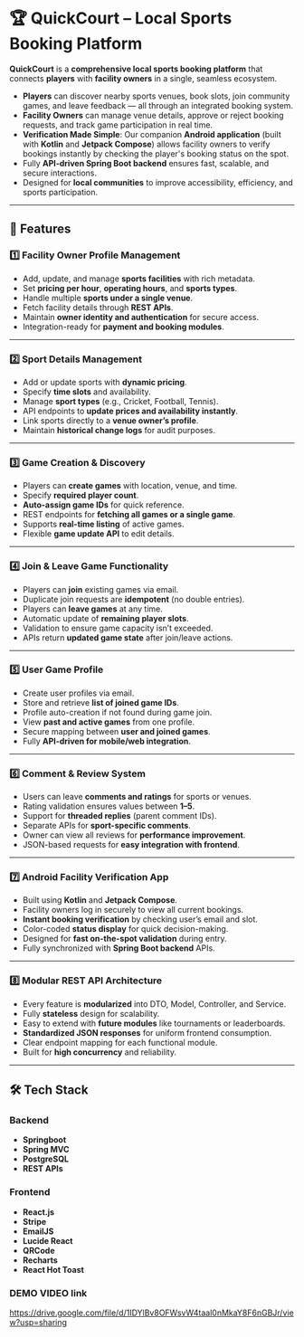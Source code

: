 # 🏆 QuickCourt – Local Sports Booking Platform

**QuickCourt** is a **comprehensive local sports booking platform** that connects **players** with **facility owners** in a single, seamless ecosystem.

- **Players** can discover nearby sports venues, book slots, join community games, and leave feedback — all through an integrated booking system.
- **Facility Owners** can manage venue details, approve or reject booking requests, and track game participation in real time.
- **Verification Made Simple**: Our companion **Android application** (built with **Kotlin** and **Jetpack Compose**) allows facility owners to verify bookings instantly by checking the player's booking status on the spot.
- Fully **API-driven Spring Boot backend** ensures fast, scalable, and secure interactions.
- Designed for **local communities** to improve accessibility, efficiency, and sports participation.

---

## 🚀 Features

### 1️⃣ **Facility Owner Profile Management**
- Add, update, and manage **sports facilities** with rich metadata.
- Set **pricing per hour**, **operating hours**, and **sports types**.
- Handle multiple **sports under a single venue**.
- Fetch facility details through **REST APIs**.
- Maintain **owner identity and authentication** for secure access.
- Integration-ready for **payment and booking modules**.

---

### 2️⃣ **Sport Details Management**
- Add or update sports with **dynamic pricing**.
- Specify **time slots** and availability.
- Manage **sport types** (e.g., Cricket, Football, Tennis).
- API endpoints to **update prices and availability instantly**.
- Link sports directly to a **venue owner’s profile**.
- Maintain **historical change logs** for audit purposes.

---

### 3️⃣ **Game Creation & Discovery**
- Players can **create games** with location, venue, and time.
- Specify **required player count**.
- **Auto-assign game IDs** for quick reference.
- REST endpoints for **fetching all games or a single game**.
- Supports **real-time listing** of active games.
- Flexible **game update API** to edit details.

---

### 4️⃣ **Join & Leave Game Functionality**
- Players can **join** existing games via email.
- Duplicate join requests are **idempotent** (no double entries).
- Players can **leave games** at any time.
- Automatic update of **remaining player slots**.
- Validation to ensure game capacity isn’t exceeded.
- APIs return **updated game state** after join/leave actions.

---

### 5️⃣ **User Game Profile**
- Create user profiles via email.
- Store and retrieve **list of joined game IDs**.
- Profile auto-creation if not found during game join.
- View **past and active games** from one profile.
- Secure mapping between **user and joined games**.
- Fully **API-driven for mobile/web integration**.

---

### 6️⃣ **Comment & Review System**
- Users can leave **comments and ratings** for sports or venues.
- Rating validation ensures values between **1–5**.
- Support for **threaded replies** (parent comment IDs).
- Separate APIs for **sport-specific comments**.
- Owner can view all reviews for **performance improvement**.
- JSON-based requests for **easy integration with frontend**.

---

### 7️⃣ **Android Facility Verification App**
- Built using **Kotlin** and **Jetpack Compose**.
- Facility owners log in securely to view all current bookings.
- **Instant booking verification** by checking user’s email and slot.
- Color-coded **status display** for quick decision-making.
- Designed for **fast on-the-spot validation** during entry.
- Fully synchronized with **Spring Boot backend** APIs.

---

### 8️⃣ **Modular REST API Architecture**
- Every feature is **modularized** into DTO, Model, Controller, and Service.
- Fully **stateless** design for scalability.
- Easy to extend with **future modules** like tournaments or leaderboards.
- **Standardized JSON responses** for uniform frontend consumption.
- Clear endpoint mapping for each functional module.
- Built for **high concurrency** and reliability.

---

## 🛠 Tech Stack

### Backend
- **Springboot**
- **Spring MVC**
- **PostgreSQL**
- **REST APIs**

### Frontend
- **React.js**
- **Stripe**
- **EmailJS**
- **Lucide React**
- **QRCode**
- **Recharts**
- **React Hot Toast**



### DEMO VIDEO link
https://drive.google.com/file/d/1IDYlBv8OFWsvW4taal0nMkaY8F6nGBJr/view?usp=sharing

